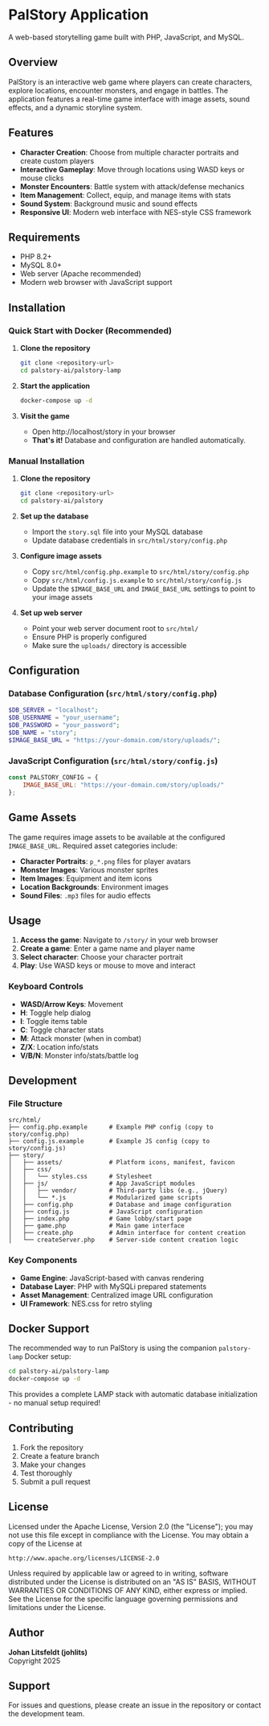 # PalStory Application

A web-based storytelling game built with PHP, JavaScript, and MySQL.

## Overview

PalStory is an interactive web game where players can create characters, explore locations, encounter monsters, and engage in battles. The application features a real-time game interface with image assets, sound effects, and a dynamic storyline system.

## Features

- **Character Creation**: Choose from multiple character portraits and create custom players
- **Interactive Gameplay**: Move through locations using WASD keys or mouse clicks
- **Monster Encounters**: Battle system with attack/defense mechanics
- **Item Management**: Collect, equip, and manage items with stats
- **Sound System**: Background music and sound effects
- **Responsive UI**: Modern web interface with NES-style CSS framework

## Requirements

- PHP 8.2+
- MySQL 8.0+
- Web server (Apache recommended)
- Modern web browser with JavaScript support

## Installation

### Quick Start with Docker (Recommended)

1. **Clone the repository**
   ```bash
   git clone <repository-url>
   cd palstory-ai/palstory-lamp
   ```

2. **Start the application**
   ```bash
   docker-compose up -d
   ```

3. **Visit the game**
   - Open http://localhost/story in your browser
   - **That's it!** Database and configuration are handled automatically.

### Manual Installation

1. **Clone the repository**
   ```bash
   git clone <repository-url>
   cd palstory-ai/palstory
   ```

2. **Set up the database**
   - Import the `story.sql` file into your MySQL database
   - Update database credentials in `src/html/story/config.php`

3. **Configure image assets**
   - Copy `src/html/config.php.example` to `src/html/story/config.php`
   - Copy `src/html/config.js.example` to `src/html/story/config.js`
   - Update the `$IMAGE_BASE_URL` and `IMAGE_BASE_URL` settings to point to your image assets

4. **Set up web server**
   - Point your web server document root to `src/html/`
   - Ensure PHP is properly configured
   - Make sure the `uploads/` directory is accessible

## Configuration

### Database Configuration (`src/html/story/config.php`)
```php
$DB_SERVER = "localhost";
$DB_USERNAME = "your_username";
$DB_PASSWORD = "your_password";
$DB_NAME = "story";
$IMAGE_BASE_URL = "https://your-domain.com/story/uploads/";
```

### JavaScript Configuration (`src/html/story/config.js`)
```javascript
const PALSTORY_CONFIG = {
    IMAGE_BASE_URL: "https://your-domain.com/story/uploads/"
};
```

## Game Assets

The game requires image assets to be available at the configured `IMAGE_BASE_URL`. Required asset categories include:

- **Character Portraits**: `p_*.png` files for player avatars
- **Monster Images**: Various monster sprites
- **Item Images**: Equipment and item icons
- **Location Backgrounds**: Environment images
- **Sound Files**: `.mp3` files for audio effects

## Usage

1. **Access the game**: Navigate to `/story/` in your web browser
2. **Create a game**: Enter a game name and player name
3. **Select character**: Choose your character portrait
4. **Play**: Use WASD keys or mouse to move and interact

### Keyboard Controls
- **WASD/Arrow Keys**: Movement
- **H**: Toggle help dialog
- **I**: Toggle items table
- **C**: Toggle character stats
- **M**: Attack monster (when in combat)
- **Z/X**: Location info/stats
- **V/B/N**: Monster info/stats/battle log

## Development

### File Structure
```
src/html/
├── config.php.example      # Example PHP config (copy to story/config.php)
├── config.js.example       # Example JS config (copy to story/config.js)
├── story/
│   ├── assets/             # Platform icons, manifest, favicon
│   ├── css/
│   │   └── styles.css      # Stylesheet
│   ├── js/                 # App JavaScript modules
│   │   ├── vendor/         # Third-party libs (e.g., jQuery)
│   │   └── *.js            # Modularized game scripts
│   ├── config.php          # Database and image configuration
│   ├── config.js           # JavaScript configuration
│   ├── index.php           # Game lobby/start page
│   ├── game.php            # Main game interface
│   ├── create.php          # Admin interface for content creation
│   └── createServer.php    # Server-side content creation logic
```

### Key Components
- **Game Engine**: JavaScript-based with canvas rendering
- **Database Layer**: PHP with MySQLi prepared statements
- **Asset Management**: Centralized image URL configuration
- **UI Framework**: NES.css for retro styling

## Docker Support

The recommended way to run PalStory is using the companion `palstory-lamp` Docker setup:

```bash
cd palstory-ai/palstory-lamp
docker-compose up -d
```

This provides a complete LAMP stack with automatic database initialization - no manual setup required!

## Contributing

1. Fork the repository
2. Create a feature branch
3. Make your changes
4. Test thoroughly
5. Submit a pull request

## License

Licensed under the Apache License, Version 2.0 (the "License");
you may not use this file except in compliance with the License.
You may obtain a copy of the License at

    http://www.apache.org/licenses/LICENSE-2.0

Unless required by applicable law or agreed to in writing, software
distributed under the License is distributed on an "AS IS" BASIS,
WITHOUT WARRANTIES OR CONDITIONS OF ANY KIND, either express or implied.
See the License for the specific language governing permissions and
limitations under the License.

## Author

**Johan Litsfeldt (johlits)**  
Copyright 2025

## Support

For issues and questions, please create an issue in the repository or contact the development team.
